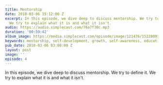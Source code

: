 ```yaml
---
title: Mentorship
date: 2018-03-06 15:12:00 Z
excerpt: In this episode, we dive deep to discuss mentorship. We try to define it.
  We try to explain what it is and what it isn't.
audio: https://audio.simplecast.com/76a7f30c.mp3
duration: '00:59:42'
album_image: https://media.simplecast.com/episode/image/121476/1522809149-artwork.jpg
keywords: mentorship, self-development, growth, self-awareness, education, progress
pub_date: 2018-03-06 03:00:00 Z
layout: post
image: ''
episode: 4
---
```


In this episode, we dive deep to discuss mentorship. We try to define it. We try to explain what it is and what it isn't.
